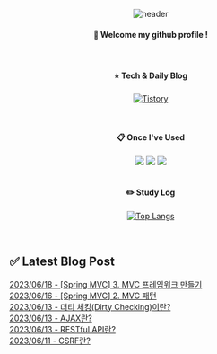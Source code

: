
<div align="center"> 

![header](https://capsule-render.vercel.app/api?type=waving&color=000000&height=150&section=header&text=Baeg-won&fontColor=ffffff&fontSize=70&animation=fadeIn&fontAlignY=55&desc=%20&descAlignY=62&descAlign=62)
  
####  :wave: Welcome my github profile !
  
<br/>

####  :star: Tech & Daily Blog
<a href="https://daegwonkim.tistory.com/"><img alt="Tistory" src ="https://img.shields.io/badge/Tistory-white.svg?&style=for-the-badge"/></a>

<br/>
  
####  :clipboard: Once I've Used
<img src="https://img.shields.io/badge/JAVA-007396?style=for-the-badge&logo=Java&logoColor=white">
<img src="https://img.shields.io/badge/Spring-6DB33F?style=for-the-badge&logo=Spring&logoColor=white">
<img src="https://img.shields.io/badge/MySQL-4479A1?style=for-the-badge&logo=MySQL&logoColor=white">

<br/>
<br/>

#### :pencil2: Study Log
[![Top Langs](https://github-readme-stats.vercel.app/api/top-langs/?username=Baeg-won&layout=compact&show_icons=true)](https://github.com/anuraghazra/github-readme-stats)

</div>

<br/>

## ✅ Latest Blog Post

[2023/06/18 - [Spring MVC] 3. MVC 프레임워크 만들기](https://daegwonkim.tistory.com/448) <br/>
[2023/06/16 - [Spring MVC] 2. MVC 패턴](https://daegwonkim.tistory.com/447) <br/>
[2023/06/13 - 더티 체킹(Dirty Checking)이란?](https://daegwonkim.tistory.com/446) <br/>
[2023/06/13 - AJAX란?](https://daegwonkim.tistory.com/445) <br/>
[2023/06/13 - RESTful API란?](https://daegwonkim.tistory.com/444) <br/>
[2023/06/11 - CSRF란?](https://daegwonkim.tistory.com/443) <br/>
